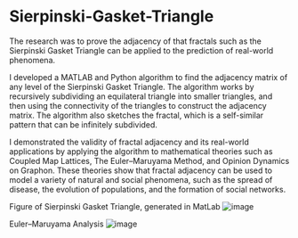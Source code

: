 # Sierpinski-Gasket-Triangle

The research was to prove the adjacency of that fractals such as the Sierpinski Gasket Triangle can be applied to the prediction of real-world phenomena.

I developed a MATLAB and Python algorithm to find the adjacency matrix of any level of the Sierpinski Gasket Triangle. The algorithm works by recursively subdividing an equilateral triangle into smaller triangles, and then using the connectivity of the triangles to construct the adjacency matrix. The algorithm also sketches the fractal, which is a self-similar pattern that can be infinitely subdivided.

I demonstrated the validity of fractal adjacency and its real-world applications by applying the algorithm to mathematical theories such as Coupled Map Lattices, The Euler–Maruyama Method, and Opinion Dynamics on Graphon. These theories show that fractal adjacency can be used to model a variety of natural and social phenomena, such as the spread of disease, the evolution of populations, and the formation of social networks.

Figure of Sierpinski Gasket Triangle, generated in MatLab
![image](https://github.com/eashangallage/Sierpinski-Gasket-Triangle/assets/104651418/3844b1fc-4c11-4f1b-ad21-ad0efe6113c3)


Euler–Maruyama Analysis
![image](https://github.com/eashangallage/Sierpinski-Gasket-Triangle/assets/104651418/7db8ac11-4d51-46e1-92c3-a4052dc35486)
